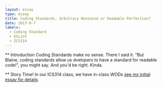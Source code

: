```yaml
---
layout: essay
type: essay
title: Coding Standards, Arbitrary Nonsense or Readable Perfection?
date: 2017-9-7
labels:
  - Coding Standard
  - ESLint
  - ICS314
---
```


** Introduction
Coding Standards make no sense. There I said it. "But Blaine, coding standards allow us dvelopers to have a standard for readable code!", you might say. And you'd be right. Kinda.

** Story Time!
In our ICS314 class, we have in-class WODs [see my initial essay for details](https://github.com/blaine-wataru/blaine-wataru.github.io/blob/master/essays/JavaScript_Thoughts.md)
